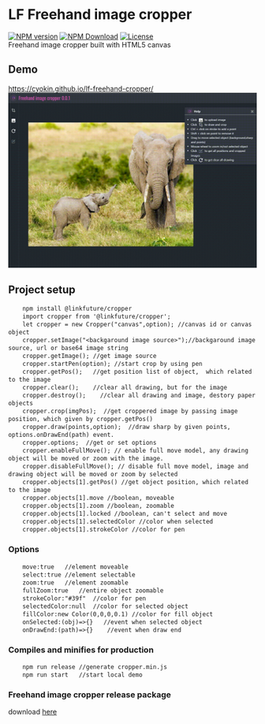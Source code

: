 # LF Freehand image cropper
<span class="badge-npmversion"><a href="https://npmjs.org/package/@linkfuture/cropper" title="View this project on NPM"><img src="https://img.shields.io/npm/v/@linkfuture/cropper.svg" alt="NPM version" /></a></span>
<span class="badge-npmdownloads"><a href="https://npmjs.org/package/@linkfuture/cropper" title="NPM Download"><img src="https://img.shields.io/npm/dm/@linkfuture/cropper.svg" alt="NPM Download" /></a></span> 
<span class="badge-npmlicense"><a href="#license" title="License"><img src="https://img.shields.io/npm/l/@linkfuture/cropper.svg?style=flat-square" alt="License" /></a></span>  
Freehand image cropper built with HTML5 canvas  
## Demo
https://cyokin.github.io/lf-freehand-cropper/ 
![Alt Text](demo/cropper.gif)
## Project setup
```
    npm install @linkfuture/cropper
    import cropper from '@linkfuture/cropper';
    let cropper = new Cropper("canvas",option); //canvas id or canvas object
    cropper.setImage("<backgaround image source>");//backgaround image source, url or base64 image string
    cropper.getImage(); //get image source
    cropper.startPen(option); //start crop by using pen 
    cropper.getPos();   //get position list of object,  which related to the image
    cropper.clear();    //clear all drawing, but for the image
    cropper.destroy();    //clear all drawing and image, destory paper objects
    cropper.crop(imgPos);  //get croppered image by passing image position, which given by cropper.getPos()
    cropper.draw(points,option);  //draw sharp by given points, options.onDrawEnd(path) event.
    cropper.options;  //get or set options
    cropper.enableFullMove(); // enable full move model, any drawing object will be moved or zoom with the image. 
    cropper.disableFullMove(); // disable full move model, image and drawing object will be moved or zoom by selected 
    cropper.objects[1].getPos() //get object position, which related to the image
    cropper.objects[1].move //boolean, moveable
    cropper.objects[1].zoom //boolean, zoomable
    cropper.objects[1].locked //boolean, can't select and move
    cropper.objects[1].selectedColor //color when selected
    cropper.objects[1].strokeColor //color for pen 
```
### Options
```
    move:true   //element moveable
    select:true //element selectable
    zoom:true   //element zoomable
    fullZoom:true   //entire object zoomable
    strokeColor:"#39f"  //color for pen
    selectedColor:null  //color for selected object 
    fillColor:new Color(0,0,0,0.1) //color for fill object
    onSelected:(obj)=>{}   //event when selected object
    onDrawEnd:(path)=>{}    //event when draw end
```
### Compiles and minifies for production
```
    npm run release //generate cropper.min.js
    npm run start   //start local demo
```

### Freehand image cropper release package
download [here](lib/lf-cropper.min.js)
